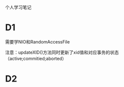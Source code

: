 个人学习笔记

# D1

需要学NIO和RandomAccessFile

注意：updateXID()方法同时更新了xid值和对应事务的状态（active;commitied;aborted）

# D2


